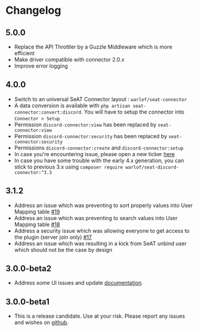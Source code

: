 # Changelog

## 5.0.0
- Replace the API Throttler by a Guzzle Middleware which is more efficient
- Make driver compatible with connector 2.0.x
- Improve error logging

## 4.0.0
- Switch to an universal SeAT Connector layout : `warlof/seat-connector`
- A data conversion is available with `php artisan seat-connector:convert:discord`. You will have to setup the connector into `Connector > Setup`
- Permission `discord-connector:view` has been replaced by `seat-connector:view`
- Permission `discord-connector:security` has been replaced by `seat-connector:security`
- Permissions `discord-connector:create` and `discord-connector:setup`
- In case you're encountering issue, please open a new ticker [here](https://github.com/warlof/seat-connector/issues)
- In case you have some trouble with the early 4.x generation, you can stick to previous 3.x using `composer require warlof/seat-discord-connector:^3.3`

## 3.1.2
- Address an issue which was preventing to sort properly values into User Mapping table [#19](https://github.com/warlof/seat-discord-connector/issues/19)
- Address an issue which was preventing to search values into User Mapping table [#18](https://github.com/warlof/seat-discord-connector/issues/18)
- Address a security issue which was allowing everyone to get access to the plugin (server join only) [#17](https://github.com/warlof/seat-discord-connector/issues/17)
- Address an issue which was resulting in a kick from SeAT unbind user which should not be the case by design

## 3.0.0-beta2
- Address some UI issues and update [documentation](https://github.com/warlof/seat-discord-connector/blob/master/README.md).

## 3.0.0-beta1
- This is a release candidate. Use at your risk. Please report any issues and wishes on [github](https://github.com/warlof/seat-discord-connector/issues).
